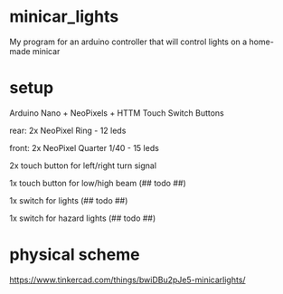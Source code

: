 # minicar_lights
My program for an arduino controller that will control lights on a home-made minicar

# setup
Arduino Nano + NeoPixels + HTTM Touch Switch Buttons

rear: 2x NeoPixel Ring - 12 leds

front: 2x NeoPixel Quarter 1/40 - 15 leds

2x touch button for left/right turn signal

1x touch button for low/high beam  (## todo ##)

1x switch for lights (## todo ##)

1x switch for hazard lights  (## todo ##)

# physical scheme
https://www.tinkercad.com/things/bwiDBu2pJe5-minicarlights/
